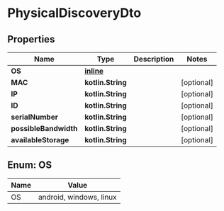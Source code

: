 
# PhysicalDiscoveryDto

## Properties
Name | Type | Description | Notes
------------ | ------------- | ------------- | -------------
**OS** | [**inline**](#OS) |  | 
**MAC** | **kotlin.String** |  |  [optional]
**IP** | **kotlin.String** |  |  [optional]
**ID** | **kotlin.String** |  |  [optional]
**serialNumber** | **kotlin.String** |  |  [optional]
**possibleBandwidth** | **kotlin.String** |  |  [optional]
**availableStorage** | **kotlin.String** |  |  [optional]


<a id="OS"></a>
## Enum: OS
Name | Value
---- | -----
OS | android, windows, linux



